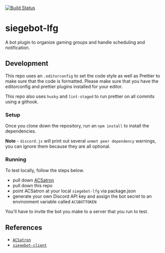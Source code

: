 [![Build Status](https://travis-ci.com/siege918/siegebot-lfg.svg?branch=master)](https://travis-ci.com/siege918/siegebot-lfg)

# siegebot-lfg

A bot plugin to organize gaming groups and handle scheduling and notification.

## Development

This repo uses an `.editorconfig` to set the code style as well as Prettier to make sure that the code is formatted. Please make sure that you have the editorconfig and prettier plugins installed for your editor.

This repo also uses `husky` and `lint-staged` to run prettier on all commits using a githook.

### Setup

Once you clone down the repository, run an `npm install` to install the dependencies.

**Note** - `discord.js` will print out several `unmet peer dependency` warnings, you can ignore them because they are all optional.

### Running

To test locally, follow the steps below.

- pull down [ACSatron](https://github.com/siege918/ACSatron)
- pull down this repo
- point ACSatron at your local `siegebot-lfg` via package.json
- generate your own Discord API key and assign the bot secret to an environment variable called `ACSBOTTOKEN`

You'll have to invite the bot you make to a server that you run to test.

## References

- [`ACSatron`](https://github.com/siege918/ACSatron)
- [`siegebot-client`](https://github.com/siege918/siegebot-client)
